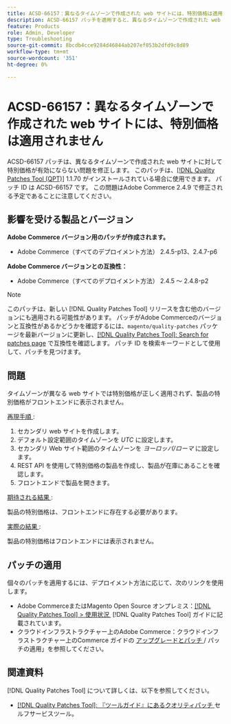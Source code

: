 ```yaml
---
title: ACSD-66157：異なるタイムゾーンで作成された web サイトには、特別価格は適用されません
description: ACSD-66157 パッチを適用すると、異なるタイムゾーンで作成された web サイトで特別価格が有効にならないAdobe Commerceの問題を修正できます。
feature: Products
role: Admin, Developer
type: Troubleshooting
source-git-commit: 8bcdb4cce9284d46844ab207ef853b2dfd9c8d89
workflow-type: tm+mt
source-wordcount: '351'
ht-degree: 0%

---
```



# ACSD-66157：異なるタイムゾーンで作成された web サイトには、特別価格は適用されません

ACSD-66157 パッチは、異なるタイムゾーンで作成された web サイトに対して特別価格が有効にならない問題を修正します。 このパッチは、[[!DNL Quality Patches Tool (QPT)]](/help/tools/quality-patches-tool/quality-patches-tool-to-self-serve-quality-patches.md) 1.1.70 がインストールされている場合に使用できます。 パッチ ID は ACSD-66157 です。 この問題はAdobe Commerce 2.4.9 で修正される予定であることに注意してください。

## 影響を受ける製品とバージョン

**Adobe Commerce バージョン用のパッチが作成されます。**

* Adobe Commerce（すべてのデプロイメント方法） 2.4.5-p13、2.4.7-p6

**Adobe Commerce バージョンとの互換性：**

* Adobe Commerce（すべてのデプロイメント方法） 2.4.5 ～ 2.4.8-p2

>[!NOTE]
>
>このパッチは、新しい [!DNL Quality Patches Tool] リリースを含む他のバージョンにも適用される可能性があります。 パッチがAdobe Commerceのバージョンと互換性があるかどうかを確認するには、`magento/quality-patches` パッケージを最新バージョンに更新し、[[!DNL Quality Patches Tool]: Search for patches page](https://experienceleague.adobe.com/tools/commerce-quality-patches/index.html) で互換性を確認します。 パッチ ID を検索キーワードとして使用して、パッチを見つけます。

## 問題

タイムゾーンが異なる web サイトでは特別価格が正しく適用されず、製品の特別価格がフロントエンドに表示されません。

<u> 再現手順 </u>:

1. セカンダリ web サイトを作成します。
1. デフォルト設定範囲のタイムゾーンを *UTC* に設定します。
1. セカンダリ Web サイト範囲のタイムゾーンを *ヨーロッパ/ローマ* に設定します。
1. REST API を使用して特別価格の製品を作成し、製品が在庫にあることを確認します。
1. フロントエンドで製品を開きます。

<u> 期待される結果 </u>:

製品の特別価格は、フロントエンドに存在する必要があります。

<u> 実際の結果 </u>:

製品の特別価格はフロントエンドには表示されません。

## パッチの適用

個々のパッチを適用するには、デプロイメント方法に応じて、次のリンクを使用します。

* Adobe CommerceまたはMagento Open Source オンプレミス：[[!DNL Quality Patches Tool] > 使用状況 &#x200B;](/help/tools/quality-patches-tool/usage.md) [!DNL Quality Patches Tool] ガイドに記載されています。
* クラウドインフラストラクチャー上のAdobe Commerce：クラウドインフラストラクチャー上のCommerce ガイドの [&#x200B; アップグレードとパッチ &#x200B;](https://experienceleague.adobe.com/docs/commerce-cloud-service/user-guide/develop/upgrade/apply-patches.html)/ パッチの適用」を参照してください。

## 関連資料

[!DNL Quality Patches Tool] について詳しくは、以下を参照してください。

* [[!DNL Quality Patches Tool]: 『ツールガイド』にあるクオリティパッチ &#x200B;](/help/tools/quality-patches-tool/quality-patches-tool-to-self-serve-quality-patches.md) セルフサービスツール。
